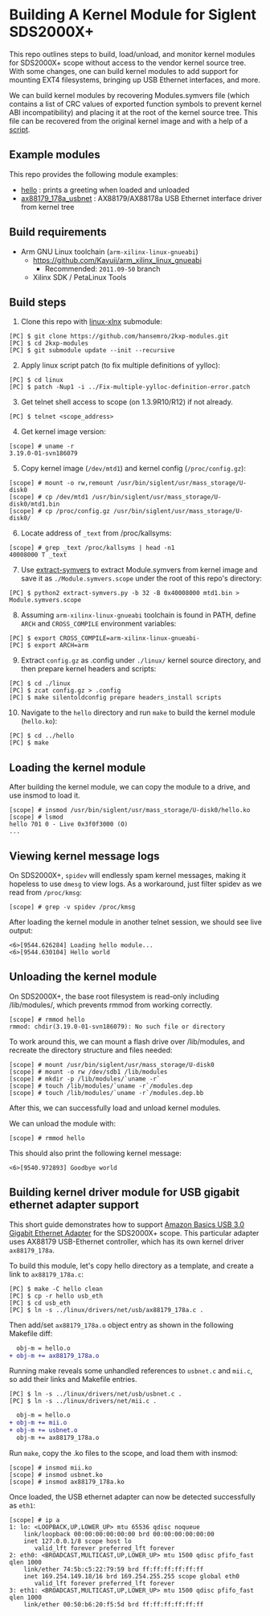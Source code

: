 Building A Kernel Module for Siglent SDS2000X+
==============================================

This repo outlines steps to build, load/unload, and monitor kernel modules for SDS2000X+ scope
without access to the vendor kernel source tree. With some changes, one can build kernel modules
to add support for mounting EXT4 filesystems, bringing up USB Ethernet interfaces, and more.

We can build kernel modules by recovering Modules.symvers file (which contains a list of CRC values
of exported function symbols to prevent kernel ABI incompatibility) and placing it at the root of
the kernel source tree. This file can be recovered from the original kernel image and with a help
of a [script](https://github.com/bol-van/extract-symvers-ng).

## Example modules

This repo provides the following module examples:

- [hello](./hello) : prints a greeting when loaded and unloaded
- [ax88179_178a_usbnet](./ax88179_178a_usbnet) : AX88179/AX88178a USB Ethernet interface driver from kernel tree

## Build requirements

- Arm GNU Linux toolchain (`arm-xilinx-linux-gnueabi`)
    - https://github.com/Kayuii/arm_xilinx_linux_gnueabi
        - Recommended: `2011.09-50` branch
    - Xilinx SDK / PetaLinux Tools

## Build steps

1. Clone this repo with [linux-xlnx](https://github.com/Xilinx/linux-xlnx) submodule:

```
[PC] $ git clone https://github.com/hansemro/2kxp-modules.git
[PC] $ cd 2kxp-modules
[PC] $ git submodule update --init --recursive
```

2. Apply linux script patch (to fix multiple definitions of yylloc):

```
[PC] $ cd linux
[PC] $ patch -Nup1 -i ../Fix-multiple-yylloc-definition-error.patch
```

3. Get telnet shell access to scope (on 1.3.9R10/R12) if not already.

```
[PC] $ telnet <scope_address>
```

4. Get kernel image version:

```
[scope] # uname -r
3.19.0-01-svn186079
```

5. Copy kernel image (`/dev/mtd1`) and kernel config (`/proc/config.gz`):

```
[scope] # mount -o rw,remount /usr/bin/siglent/usr/mass_storage/U-disk0
[scope] # cp /dev/mtd1 /usr/bin/siglent/usr/mass_storage/U-disk0/mtd1.bin
[scope] # cp /proc/config.gz /usr/bin/siglent/usr/mass_storage/U-disk0/
```

6. Locate address of `_text` from /proc/kallsyms:

```
[scope] # grep _text /proc/kallsyms | head -n1
40008000 T _text
```

7. Use [extract-symvers](https://github.com/bol-van/extract-symvers-ng) to extract Module.symvers from kernel image and save it as `./Module.symvers.scope` under the root of this repo's directory:

```
[PC] $ python2 extract-symvers.py -b 32 -B 0x40008000 mtd1.bin > Module.symvers.scope
```

8. Assuming `arm-xilinx-linux-gnueabi` toolchain is found in PATH, define `ARCH` and `CROSS_COMPILE` environment variables:

```
[PC] $ export CROSS_COMPILE=arm-xilinx-linux-gnueabi-
[PC] $ export ARCH=arm
```

9. Extract `config.gz` as .config under `./linux/` kernel source directory, and then prepare kernel headers and scripts:

```
[PC] $ cd ./linux
[PC] $ zcat config.gz > .config
[PC] $ make silentoldconfig prepare headers_install scripts
```

10. Navigate to the `hello` directory and run `make` to build the kernel module (`hello.ko`):

```
[PC] $ cd ../hello
[PC] $ make
```

## Loading the kernel module

After building the kernel module, we can copy the module to a drive, and use insmod to load it.

```
[scope] # insmod /usr/bin/siglent/usr/mass_storage/U-disk0/hello.ko
[scope] # lsmod
hello 701 0 - Live 0x3f0f3000 (O)
...
```

## Viewing kernel message logs

On SDS2000X+, `spidev` will endlessly spam kernel messages, making it hopeless to use `dmesg` to view logs. As a workaround, just filter spidev as we read from `/proc/kmsg`:

```
[scope] # grep -v spidev /proc/kmsg
```

After loading the kernel module in another telnet session, we should see live output:

```
<6>[9544.626284] Loading hello module...
<6>[9544.630104] Hello world
```

## Unloading the kernel module

On SDS2000X+, the base root filesystem is read-only including /lib/modules/, which prevents rmmod from working correctly.

```
[scope] # rmmod hello
rmmod: chdir(3.19.0-01-svn186079): No such file or directory
```

To work around this, we can mount a flash drive over /lib/modules, and recreate the directory structure and files needed:

```
[scope] # mount /usr/bin/siglent/usr/mass_storage/U-disk0
[scope] # mount -o rw /dev/sdb1 /lib/modules
[scope] # mkdir -p /lib/modules/`uname -r`
[scope] # touch /lib/modules/`uname -r`/modules.dep
[scope] # touch /lib/modules/`uname -r`/modules.dep.bb
```

After this, we can successfully load and unload kernel modules.

We can unload the module with:

```
[scope] # rmmod hello
```

This should also print the following kernel message:

```
<6>[9540.972893] Goodbye world
```

## Building kernel driver module for USB gigabit ethernet adapter support

This short guide demonstrates how to support [Amazon Basics USB 3.0 Gigabit Ethernet Adapter](https://www.amazon.com/AmazonBasics-1000-Gigabit-Ethernet-Adapter/dp/B00M77HMU0)
for the SDS2000X+ scope. This particular adapter uses AX88179 USB-Ethernet controller, which has
its own kernel driver `ax88179_178a`.

To build this module, let's copy hello directory as a template, and create a link to `ax88179_178a.c`:

```
[PC] $ make -C hello clean
[PC] $ cp -r hello usb_eth
[PC] $ cd usb_eth
[PC] $ ln -s ../linux/drivers/net/usb/ax88179_178a.c .
```

Then add/set `ax88179_178a.o` object entry as shown in the following Makefile diff:

```patch
  obj-m = hello.o
+ obj-m += ax88179_178a.o
```

Running make reveals some unhandled references to `usbnet.c` and `mii.c`, so add their links and Makefile entries.

```
[PC] $ ln -s ../linux/drivers/net/usb/usbnet.c .
[PC] $ ln -s ../linux/drivers/net/mii.c .
```

```patch
  obj-m = hello.o
+ obj-m += mii.o
+ obj-m += usbnet.o
  obj-m += ax88179_178a.o
```

Run `make`, copy the .ko files to the scope, and load them with insmod:

```
[scope] # insmod mii.ko
[scope] # insmod usbnet.ko
[scope] # insmod ax88179_178a.ko
```

Once loaded, the USB ethernet adapter can now be detected successfully as `eth1`:

```
[scope] # ip a
1: lo: <LOOPBACK,UP,LOWER_UP> mtu 65536 qdisc noqueue
    link/loopback 00:00:00:00:00:00 brd 00:00:00:00:00:00
    inet 127.0.0.1/8 scope host lo
       valid_lft forever preferred_lft forever
2: eth0: <BROADCAST,MULTICAST,UP,LOWER_UP> mtu 1500 qdisc pfifo_fast qlen 1000
    link/ether 74:5b:c5:22:79:59 brd ff:ff:ff:ff:ff:ff
    inet 169.254.149.18/16 brd 169.254.255.255 scope global eth0
       valid_lft forever preferred_lft forever
3: eth1: <BROADCAST,MULTICAST,UP,LOWER_UP> mtu 1500 qdisc pfifo_fast qlen 1000
    link/ether 00:50:b6:20:f5:5d brd ff:ff:ff:ff:ff:ff
```
